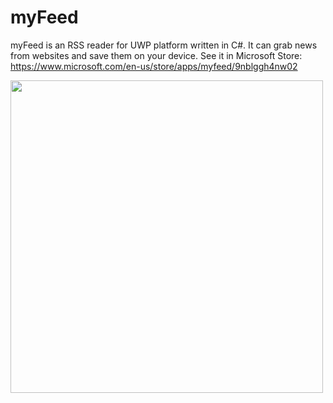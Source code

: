 # myFeed
myFeed is an RSS reader for UWP platform written in C#. It can grab news from websites and save them on your device. See it in Microsoft Store: https://www.microsoft.com/en-us/store/apps/myfeed/9nblggh4nw02

<img src="https://worldbeater.github.io/mockups/myFeed.jpg" width="500"/>
